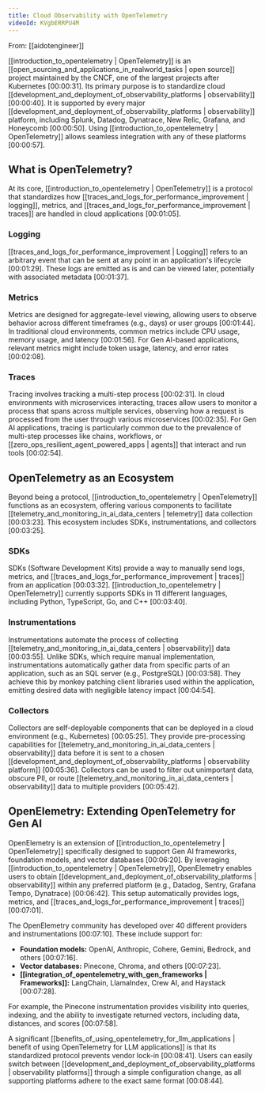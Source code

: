 ```yaml
---
title: Cloud Observability with OpenTelemetry
videoId: KVgbERRPU4M
---
```


From: [[aidotengineer]] <br/> 

[[introduction_to_opentelemetry | OpenTelemetry]] is an [[open_sourcing_and_applications_in_realworld_tasks | open source]] project maintained by the CNCF, one of the largest projects after Kubernetes [00:00:31]. Its primary purpose is to standardize cloud [[development_and_deployment_of_observability_platforms | observability]] [00:00:40]. It is supported by every major [[development_and_deployment_of_observability_platforms | observability]] platform, including Splunk, Datadog, Dynatrace, New Relic, Grafana, and Honeycomb [00:00:50]. Using [[introduction_to_opentelemetry | OpenTelemetry]] allows seamless integration with any of these platforms [00:00:57].

## What is OpenTelemetry?

At its core, [[introduction_to_opentelemetry | OpenTelemetry]] is a protocol that standardizes how [[traces_and_logs_for_performance_improvement | logging]], metrics, and [[traces_and_logs_for_performance_improvement | traces]] are handled in cloud applications [00:01:05].

### Logging
[[traces_and_logs_for_performance_improvement | Logging]] refers to an arbitrary event that can be sent at any point in an application's lifecycle [00:01:29]. These logs are emitted as is and can be viewed later, potentially with associated metadata [00:01:37].

### Metrics
Metrics are designed for aggregate-level viewing, allowing users to observe behavior across different timeframes (e.g., days) or user groups [00:01:44]. In traditional cloud environments, common metrics include CPU usage, memory usage, and latency [00:01:56]. For Gen AI-based applications, relevant metrics might include token usage, latency, and error rates [00:02:08].

### Traces
Tracing involves tracking a multi-step process [00:02:31]. In cloud environments with microservices interacting, traces allow users to monitor a process that spans across multiple services, observing how a request is processed from the user through various microservices [00:02:35]. For Gen AI applications, tracing is particularly common due to the prevalence of multi-step processes like chains, workflows, or [[zero_ops_resilient_agent_powered_apps | agents]] that interact and run tools [00:02:54].

## OpenTelemetry as an Ecosystem

Beyond being a protocol, [[introduction_to_opentelemetry | OpenTelemetry]] functions as an ecosystem, offering various components to facilitate [[telemetry_and_monitoring_in_ai_data_centers | telemetry]] data collection [00:03:23]. This ecosystem includes SDKs, instrumentations, and collectors [00:03:25].

### SDKs
SDKs (Software Development Kits) provide a way to manually send logs, metrics, and [[traces_and_logs_for_performance_improvement | traces]] from an application [00:03:32]. [[introduction_to_opentelemetry | OpenTelemetry]] currently supports SDKs in 11 different languages, including Python, TypeScript, Go, and C++ [00:03:40].

### Instrumentations
Instrumentations automate the process of collecting [[telemetry_and_monitoring_in_ai_data_centers | observability]] data [00:03:55]. Unlike SDKs, which require manual implementation, instrumentations automatically gather data from specific parts of an application, such as an SQL server (e.g., PostgreSQL) [00:03:58]. They achieve this by monkey patching client libraries used within the application, emitting desired data with negligible latency impact [00:04:54].

### Collectors
Collectors are self-deployable components that can be deployed in a cloud environment (e.g., Kubernetes) [00:05:25]. They provide pre-processing capabilities for [[telemetry_and_monitoring_in_ai_data_centers | observability]] data before it is sent to a chosen [[development_and_deployment_of_observability_platforms | observability platform]] [00:05:36]. Collectors can be used to filter out unimportant data, obscure PII, or route [[telemetry_and_monitoring_in_ai_data_centers | observability]] data to multiple providers [00:05:42].

## OpenElemetry: Extending OpenTelemetry for Gen AI

OpenElemetry is an extension of [[introduction_to_opentelemetry | OpenTelemetry]] specifically designed to support Gen AI frameworks, foundation models, and vector databases [00:06:20]. By leveraging [[introduction_to_opentelemetry | OpenTelemetry]], OpenElemetry enables users to obtain [[development_and_deployment_of_observability_platforms | observability]] within any preferred platform (e.g., Datadog, Sentry, Grafana Tempo, Dynatrace) [00:06:42]. This setup automatically provides logs, metrics, and [[traces_and_logs_for_performance_improvement | traces]] [00:07:01].

The OpenElemetry community has developed over 40 different providers and instrumentations [00:07:10]. These include support for:
*   **Foundation models:** OpenAI, Anthropic, Cohere, Gemini, Bedrock, and others [00:07:16].
*   **Vector databases:** Pinecone, Chroma, and others [00:07:23].
*   **[[integration_of_opentelemetry_with_gen_frameworks | Frameworks]]:** LangChain, LlamaIndex, Crew AI, and Haystack [00:07:28].

For example, the Pinecone instrumentation provides visibility into queries, indexing, and the ability to investigate returned vectors, including data, distances, and scores [00:07:58].

A significant [[benefits_of_using_opentelemetry_for_llm_applications | benefit of using OpenTelemetry for LLM applications]] is that its standardized protocol prevents vendor lock-in [00:08:41]. Users can easily switch between [[development_and_deployment_of_observability_platforms | observability platforms]] through a simple configuration change, as all supporting platforms adhere to the exact same format [00:08:44].
